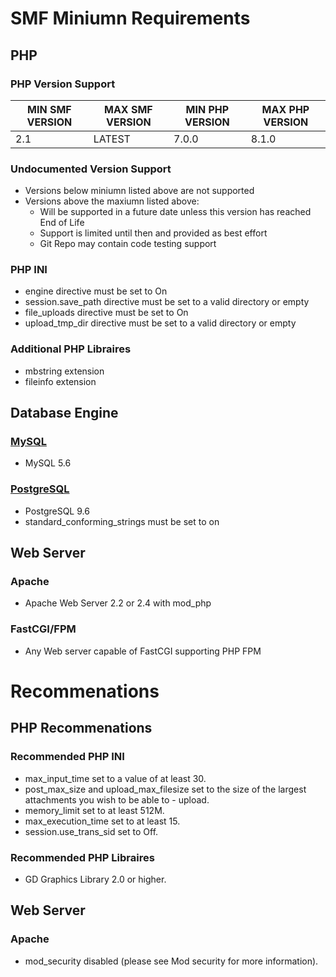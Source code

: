 # SMF Miniumn Requirements

## PHP
### PHP Version Support
| MIN SMF VERSION | MAX SMF VERSION | MIN PHP VERSION | MAX PHP VERSION |
| ------ | ------ | ------ | ------ |
| 2.1    | LATEST | 7.0.0  | 8.1.0  |

### Undocumented Version Support
- Versions below miniumn listed above are not supported
- Versions above the maxiumn listed above:
	- Will be supported in a future date unless this version has reached End of Life
	- Support is limited until then and provided as best effort
	- Git Repo may contain code testing support

### PHP INI
- engine directive must be set to On
- session.save_path directive must be set to a valid directory or empty
- file_uploads directive must be set to On
- upload_tmp_dir directive must be set to a valid directory or empty

### Additional PHP Libraires
- mbstring extension
- fileinfo extension

## Database Engine
### [MySQL](http://www.mysql.com)
- MySQL 5.6

### [PostgreSQL](http://www.postgresql.org)
- PostgreSQL 9.6
- standard_conforming_strings must be set to on

## Web Server
### Apache
- Apache Web Server 2.2 or 2.4 with mod_php

### FastCGI/FPM
- Any Web server capable of FastCGI supporting PHP FPM


# Recommenations

## PHP Recommenations
### Recommended PHP INI
- max_input_time set to a value of at least 30.
- post_max_size and upload_max_filesize set to the size of the largest attachments you wish to be able to - upload.
- memory_limit set to at least 512M.
- max_execution_time set to at least 15.
- session.use_trans_sid set to Off.

### Recommended PHP Libraires
- GD Graphics Library 2.0 or higher.

## Web Server
### Apache
- mod_security disabled (please see Mod security for more information).
